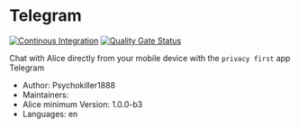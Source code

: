 # Telegram

[![Continous Integration](https://gitlab.com/project-alice-assistant/skills/skill_Telegram/badges/master/pipeline.svg)](https://gitlab.com/project-alice-assistant/skills/skill_Telegram/pipelines/latest) [![Quality Gate Status](https://sonarcloud.io/api/project_badges/measure?project=project-alice-assistant_skill_Telegram&metric=alert_status)](https://sonarcloud.io/dashboard?id=project-alice-assistant_skill_Telegram)

Chat with Alice directly from your mobile device with the `privacy first` app Telegram

- Author: Psychokiller1888
- Maintainers: 
- Alice minimum Version: 1.0.0-b3
- Languages:
    en

